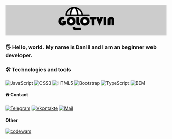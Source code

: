 ![Header](https://github.com/daniilgolotvin/daniilgolotvin/blob/main/assets/MyLogo.png?raw=true)
 ### 🖐 Hello, world. My name is Daniil and I am an beginner web developer.

 ### 🛠 Technologies and tools
 ![JavaScript](https://img.shields.io/badge/-JavaScript-090909?style=for-the-badge&logo=JavaScript&logoColor=E9D54D) ![CSS3](https://img.shields.io/badge/-CSS3-090909?style=for-the-badge&logo=CSS3&logoColor=264de4) ![HTML5](https://img.shields.io/badge/-HTML5-090909?style=for-the-badge&logo=HTML5&logoColor=#F16528) ![Bootstrap](https://img.shields.io/badge/-Bootstrap-090909?style=for-the-badge&logo=Bootstrap&logoColor=#7952b3) ![TypeScript](https://img.shields.io/badge/-TypeScript-090909?style=for-the-badge&logo=TypeScript&logoColor=#3178c6) ![BEM](https://img.shields.io/badge/-BEM-090909?style=for-the-badge&logo=BEM&logoColor=#fff)
 

#### ☎️ Contact
[![Telegram](https://img.shields.io/badge/-Telegram-090909?style=for-the-badge&logo=telegram&logoColor=#63AFDE)](https://t.me/gol_ot_vin) [![Vkontakte](https://img.shields.io/badge/-Vkontakte-090909?style=for-the-badge&logo=Vk&logoColor=1081FF)](https://vk.com/gol_ot_vin)
[![Mail](https://img.shields.io/badge/-Gmail-090909?style=for-the-badge&logo=Gmail&logoColor=#F65548)](mailto:daniilgolotvin19@gmail.com)

#### Other
[![codewars](https://www.codewars.com/users/daniilgolotvin/badges/large)](https://www.codewars.com/users/daniilgolotvin) 